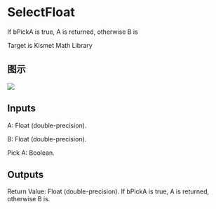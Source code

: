# SelectFloat

If bPickA is true, A is returned, otherwise B is

Target is Kismet Math Library

## 图示

![]($-20221218-19501796.png)

## Inputs

A: Float (double-precision).

B: Float (double-precision).

Pick A: Boolean.  

## Outputs

Return Value: Float (double-precision). If bPickA is true, A is returned, otherwise B is.

